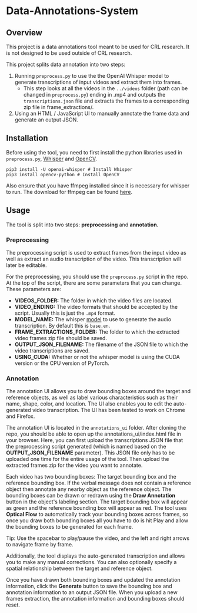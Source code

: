 # Data-Annotations-System

## Overview

This project is a data annotations tool meant to be used for CRL research. It is not designed to be used outside of CRL research.

This project splits data annotation into two steps:
1. Running `preprocess.py` to use the the OpenAI Whisper model to generate transcriptions of input videos and extract them into frames.
    - This step looks at all the videos in the `../videos` folder (path can be changed in `preprocess.py`) ending in .mp4 and outputs the `transcriptions.json` file and extracts the frames to a corresponding zip file in frame_extractions/.
2. Using an HTML / JavaScript UI to manually annotate the frame data and generate an output JSON.

## Installation

Before using the tool, you need to first install the python libraries used in `preprocess.py`,  [Whisper](https://github.com/openai/whisper) and [OpenCV](https://opencv.org/).

```
pip3 install -U openai-whisper # Install Whisper
pip3 install opencv-python # Install OpenCV
```

Also ensure that you have ffmpeg installed since it is necessary for whisper to run. The download for ffmpeg can be found [here](https://ffmpeg.org/download.html).

## Usage

The tool is split into two steps: **preprocessing** and **annotation.**

### Preprocessing

The preprocessing script is used to extract frames from the input video as well as extract an audio transcription of the video. This transcription will later be editable.

For the preprocessing, you should use the `preprocess.py` script in the repo. At the top of the script, there are some parameters that you can change. These parameters are:
- **VIDEOS_FOLDER:** The folder in which the video files are located.
- **VIDEO_ENDING:** The video formats that should be accepted by the script. Usually this is just the `.mp4` format.
- **MODEL_NAME:** The whisper [model](https://github.com/openai/whisper) to use to generate the audio transcription. By default this is `base.en`.
- **FRAME_EXTRACTIONS_FOLDER:** The folder to which the extracted video frames zip file should be saved.
- **OUTPUT_JSON_FILENAME:** The filename of the JSON file to which the video transcriptions are saved.
- **USING_CUDA:** Whether or not the whisper model is using the CUDA version or the CPU version of PyTorch.

### Annotation

The annotation UI allows you to draw bounding boxes around the target and reference objects, as well as label various characteristics such as their name, shape, color, and location. The UI also enables you to edit the auto-generated video transcription. The UI has been tested to work on Chrome and Firefox.

The annotation UI is located in the `annotations_ui` folder. After cloning the repo, you should be able to open up the annotations_ui/index.html file in your browser. Here, you can first upload the transcriptions JSON file that the preprocessing script generated (which is named based on the **OUTPUT_JSON_FILENAME** parameter). This JSON file only has to be uploaded one time for the entire usage of the tool. Then upload the extracted frames zip for the video you want to annotate.

Each video has two bounding boxes: The target bounding box and the reference bounding box. If the verbal message does not contain a reference object then annotate any nearby object as the reference object. The bounding boxes can be drawn or redrawn using the **Draw Annotation** button in the object's labeling section. The target bounding box will appear as green and the reference bounding box will appear as red. The tool uses **Optical Flow** to automatically track your bounding boxes across frames, so once you draw both bounding boxes all you have to do is hit Play and allow the bounding boxes to be generated for each frame.

Tip: Use the spacebar to play/pause the video, and the left and right arrows to navigate frame by frame.

Additionally, the tool displays the auto-generated transcription and allows you to make any manual corrections. You can also optionally specify a spatial relationship between the target and reference object.

Once you have drawn both bounding boxes and updated the annotation information, click the **Generate** button to save the bounding box and annotation information to an output JSON file. When you upload a new frames extraction, the annotation information and bounding boxes should reset.
